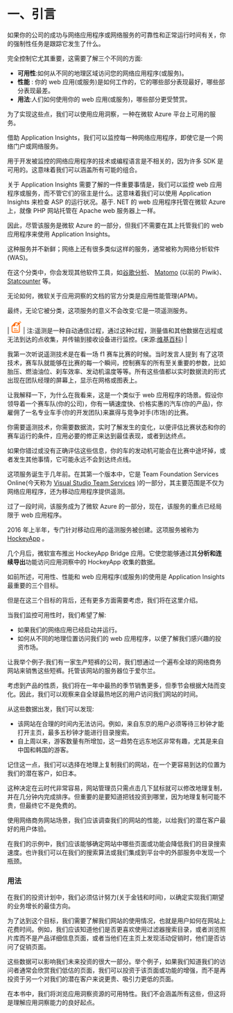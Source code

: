 # 一、引言

如果你的公司的成功与网络应用程序或网络服务的可靠性和正常运行时间有关，你的强制性任务是跟踪它发生了什么。

完全控制它尤其重要，这需要了解三个不同的方面:

*   **可用性**:如何从不同的地理区域访问您的网络应用程序(或服务)。
*   **性能** : 你的 web 应用(或服务)是如何工作的，它的哪些部分表现最好，哪些部分表现最差。
*   **用法**:人们如何使用你的 web 应用(或服务)，哪些部分更受赞赏。

为了实现这些点，我们可以使用应用洞察，一种在微软 Azure 平台上可用的服务。

借助 Application Insights，我们可以监控每一种网络应用程序，即使它是一个网络门户或网络服务。

用于开发被监控的网络应用程序的技术或编程语言是不相关的，因为许多 SDK 是可用的。这意味着我们可以涵盖所有可能的组合。

关于 Application Insights 需要了解的一件重要事情是，我们可以监控 web 应用程序或服务，而不管它们的宿主是什么。这意味着我们可以使用 Application Insights 来检查 ASP 的运行状况。基于. NET 的 web 应用程序托管在微软 Azure 上，就像 PHP 网站托管在 Apache web 服务器上一样。

因此，尽管该服务是微软 Azure 的一部分，但我们不需要在其上托管我们的 web 应用程序来使用 Application Insights。

这种服务并不新鲜；网络上还有很多类似这样的服务，通常被称为网络分析软件(WAS)。

在这个分类中，你会发现其他软件工具，如[谷歌分析](https://www.google.it/intl/en/analytics/analytics/)、 [Matomo](https://matomo.org/) (以前的 Piwik)、 [Statcounter](https://statcounter.com/) 等。

无论如何，微软关于应用洞察的文档的官方分类是应用性能管理(APM)。

最终，无论它被分类，这项服务的意义不会改变:它是一项遥测服务。

| ![](img/note.png) | 注:遥测是一种自动通信过程，通过这种过程，测量值和其他数据在远程或无法到达的点收集，并传输到接收设备进行监控。(来源:[维基百科](https://en.wikipedia.org/wiki/Telemetry)) |

我第一次听说遥测技术是在看一场 f1 赛车比赛的时候。当时发言人提到 有了这项技术，赛车队就能够在比赛的每一个瞬间，控制赛车的所有至关重要的参数，比如胎压、燃油油位、刹车效率、发动机温度等等。所有这些值都以实时数据流的形式出现在团队经理的屏幕上，显示在网格或图表上。

让我解释一下，为什么在我看来，这是一个类似于 web 应用程序的场景。假设你领导着一个赛车队(你的公司)，你有一辆速度快、价格实惠的汽车(你的产品)，你雇佣了一名专业车手(你的开发团队)来赢得与竞争对手(市场)的比赛。

你需要遥测技术，你需要数据流，实时了解发生的变化，以便评估比赛状态和你的赛车运行的条件，应用必要的修正来达到最佳表现，或者到达终点。

如果你错过或没有正确评估这些信息，你的车的发动机可能会在比赛中途坏掉，或者发生其他事情，它可能永远不会到达终点线。

这项服务诞生于几年前。在其第一个版本中，它是 Team Foundation Services Online(今天称为 [Visual Studio Team Services](https://www.visualstudio.com/) )的一部分，其主要范围是不仅为网络应用程序，还为移动应用程序提供遥测。

过了一段时间，该服务成为了微软 Azure 的一部分，现在，该服务的重点已经局限于 web 应用程序。

2016 年上半年，专门针对移动应用的遥测服务被创建。这项服务被称为 [HockeyApp](https://hockeyapp.net/) 。

几个月后，微软宣布推出 HockeyApp Bridge 应用。它使您能够通过其**分析和连续导出**功能访问应用洞察中的 HockeyApp 收集的数据。

如前所述，可用性、性能和 web 应用程序(或服务)的使用是 Application Insights 最重要的三个目标。

但是在这三个目标的背后，还有更多方面需要考虑，我们将在这里介绍。

当我们监控可用性时，我们希望了解:

*   如果我们的网络应用已经启动并运行。
*   如何从不同的地理位置访问我们的 web 应用程序，以便了解我们感兴趣的投资市场。

让我举个例子:我们有一家生产短裤的公司，我们想通过一个遍布全球的网络商务网站来销售这些短裤。托管该网站的服务器位于爱尔兰。

考虑到产品的性质，我们将在一年中最热的季节销售更多，但季节会根据大陆而变化。因此，我们可以观察来自全球最热地区的用户访问我们网站的时间。

从这些数据出发，我们可以发现:

*   该网站在合理的时间内无法访问。例如，来自东京的用户必须等待三秒钟才能打开主页，最多五秒钟才能进行目录搜索。
*   自上周以来，游客数量有所增加，这一趋势在远东地区非常有趣，尤其是来自中国和韩国的游客。

记住这一点，我们可以选择在地理上复制我们的网站，在一个更容易到达的位置为我们的潜在客户，如日本。

这种决定在云时代非常容易，网站管理员只需点击几下鼠标就可以修改地理复制，并在几分钟内完成排序。但重要的是要知道把钱投资到哪里，因为地理复制可能不贵，但最终它不是免费的。

使用网络商务网站场景，我们应该调查我们的网站的性能，以给我们的潜在客户最好的用户体验。

在我们的示例中，我们应该能够确定网站中哪些页面或功能会降低我们的目录搜索速度。也许我们可以在我们的搜索算法或我们集成到平台中的外部服务中发现一个瓶颈。

### 用法

在我们的投资计划中，我们必须估计努力(关于金钱和时间)，以确定实现我们期望的业务增长的最佳方向。

为了达到这个目标，我们需要了解我们网站的使用情况，也就是用户如何在网站上花费时间。例如，我们应该知道他们是否更喜欢使用过滤器搜索目录，或者浏览照片库而不是产品详细信息页面，或者当他们在主页上发现活动促销时，他们是否访问了促销页面。

这些数据可以影响我们未来投资的很大一部分。举个例子，如果我们知道我们的访问者通常会欣赏我们低估的页面，我们可以投资于该页面或功能的增强，而不是再投资于另一个对我们的潜在客户来说更贵、吸引力更低的页面。

在本书中，我们将浏览应用洞察资源的可用特性。我们不会涵盖所有这些，但这将是理解应用洞察能力的良好起点。
